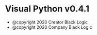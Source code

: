 Visual Python v0.4.1
=======
* @copyright 2020 Creator Black Logic
* @copyright 2020 Company Black Logic
